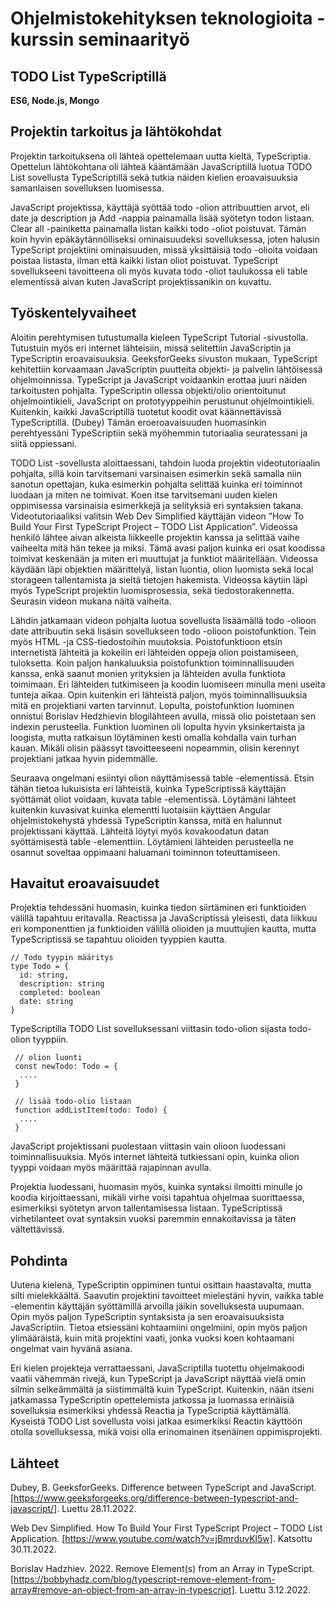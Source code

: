 # Ohjelmistokehityksen teknologioita - kurssin seminaarityö

## TODO List TypeScriptillä 
**ES6, Node.js, Mongo**

## Projektin tarkoitus ja lähtökohdat
Projektin tarkoituksena oli lähteä opettelemaan uutta kieltä, TypeScriptia. Opettelun lähtökohtana oli lähteä kääntämään JavaScriptillä luotua TODO List sovellusta TypeScriptillä sekä tutkia näiden kielien eroavaisuuksia samanlaisen sovelluksen luomisessa. 

JavaScript projektissa, käyttäjä syöttää todo -olion attribuuttien arvot, eli date ja description ja Add -nappia painamalla lisää syötetyn todon listaan. Clear all -painiketta painamalla listan kaikki todo -oliot poistuvat. Tämän koin hyvin epäkäytännölliseksi ominaisuudeksi sovelluksessa, joten halusin TypeScript projektiini ominaisuuden, missä yksittäisiä todo -olioita voidaan poistaa listasta, ilman että kaikki listan oliot poistuvat. TypeScript sovellukseeni tavoitteena oli myös kuvata todo -oliot taulukossa eli table elementissä aivan kuten JavaScript projektissanikin on kuvattu.


## Työskentelyvaiheet 

Aloitin perehtymisen tutustumalla kieleen TypeScript Tutorial -sivustolla. Tutustuin myös eri internet lähteisiin, missä selitettiin JavaScriptin ja TypeScriptin eroavaisuuksia. GeeksforGeeks sivuston mukaan, TypeScript kehitettiin korvaamaan JavaScriptin puutteita objekti- ja palvelin lähtöisessä ohjelmoinnissa. TypeScript ja JavaScript voidaankin erottaa juuri näiden tarkoitusten pohjalta. TypeScriptin ollessa objekti/olio orientoitunut ohjelmointikieli, JavaScript on prototyyppeihin perustunut ohjelmointikieli. Kuitenkin, kaikki JavaScriptillä tuotetut koodit ovat käännettävissä TypeScriptillä. (Dubey) Tämän eroeroavaisuuden huomasinkin perehtyessäni TypeScriptiin sekä myöhemmin tutoriaalia seuratessani ja siitä oppiessani. 


TODO List -sovellusta aloittaessani, tahdoin luoda projektin videotutoriaalin pohjalta, sillä koin tarvitsemani varsinaisen esimerkin sekä samalla niin sanotun opettajan, kuka esimerkin pohjalta selittää kuinka eri toiminnot luodaan ja miten ne toimivat. Koen itse tarvitsemani uuden kielen oppimisessa varsinaisia esimerkkejä ja selityksiä eri syntaksien takana. 
Videotutoriaaliksi valitsin Web Dev Simplified käyttäjän videon ”How To Build Your First TypeScript Project – TODO List Application”. Videossa henkilö lähtee aivan alkeista liikkeelle projektin kanssa ja selittää vaihe vaiheelta mitä hän tekee ja miksi. Tämä avasi paljon kuinka eri osat koodissa toimivat keskenään ja miten eri muuttujat ja funktiot määritellään. Videossa käydään läpi objektien määrittelyä, listan luontia, olion luomista sekä local storageen tallentamista ja sieltä tietojen hakemista. Videossa käytiin läpi myös TypeScript projektin luomisprosessia, sekä tiedostorakennetta. Seurasin videon mukana näitä vaiheita.


Lähdin jatkamaan videon pohjalta luotua sovellusta lisäämällä todo -olioon date attribuutin sekä lisäsin sovellukseen todo -olioon poistofunktion. Tein myös HTML -ja CSS-tiedostoihin muutoksia. Poistofunktioon etsin internetistä lähteitä ja kokeilin eri lähteiden oppeja olion poistamiseen, tuloksetta. Koin paljon hankaluuksia poistofunktion toiminnallisuuden kanssa, enkä saanut monien yrityksien ja lähteiden avulla funktiota toimimaan. Eri lähteiden tutkimiseen ja koodin luomiseen minulla meni useita tunteja aikaa. Opin kuitenkin eri lähteistä paljon, myös toiminnallisuuksia mitä en projektiani varten tarvinnut. Lopulta, poistofunktion luominen onnistui Borislav Hedzhievin blogilähteen avulla, missä olio poistetaan sen indexin perusteella. Funktion luominen oli lopulta hyvin yksinkertaista ja loogista, mutta ratkaisun löytäminen kesti omalla kohdalla vain turhan kauan. Mikäli olisin päässyt tavoitteeseeni nopeammin, olisin kerennyt projektiani jatkaa hyvin pidemmälle. 

Seuraava ongelmani esiintyi olion näyttämisessä table -elementissä. Etsin tähän tietoa lukuisista eri lähteistä, kuinka TypeScriptissä käyttäjän syöttämät oliot voidaan, kuvata table -elementissä. Löytämäni lähteet kuitenkin kuvasivat kuinka elementti luotaisiin käyttäen Angular ohjelmistokehystä yhdessä TypeScriptin kanssa, mitä en halunnut projektissani käyttää. Lähteitä löytyi myös kovakoodatun datan syöttämisestä table -elementtiin. Löytämieni lähteiden perusteella ne osannut soveltaa oppimaani haluamani toiminnon toteuttamiseen. 


## Havaitut eroavaisuudet
Projektia tehdessäni huomasin, kuinka tiedon siirtäminen eri funktioiden välillä tapahtuu eritavalla. Reactissa ja JavaScriptissä yleisesti, data liikkuu eri komponenttien ja funktioiden välillä olioiden ja muuttujien kautta, mutta TypeScriptissä se tapahtuu olioiden tyyppien kautta.

```
// Todo tyypin määritys
type Todo = { 
  id: string,
  description: string
  completed: boolean
  date: string
}
```
TypeScriptilla TODO List sovelluksessani viittasin todo-olion sijasta todo-olion tyyppiin.

```
 // olion luonti 
 const newTodo: Todo = {
  ....
 }
 
 // lisää todo-olio listaan
 function addListItem(todo: Todo) { 
  ....
 }
```

JavaScript projektissani puolestaan viittasin vain olioon luodessani toiminnallisuuksia. Myös internet lähteitä tutkiessani opin, kuinka olion tyyppi voidaan myös määrittää rajapinnan avulla. 

Projektia luodessani, huomasin myös, kuinka syntaksi ilmoitti minulle jo koodia kirjoittaessani, mikäli virhe voisi tapahtua ohjelmaa suorittaessa, esimerkiksi syötetyn arvon tallentamisessa listaan. TypeScriptissä virhetilanteet ovat syntaksin vuoksi paremmin ennakoitavissa ja täten vältettävissä. 


## Pohdinta
Uutena kielenä, TypeScriptin oppiminen tuntui osittain haastavalta, mutta silti mielekkäältä. Saavutin projektini tavoitteet mielestäni hyvin, vaikka table -elementin käyttäjän syöttämillä arvoilla jäikin sovelluksesta uupumaan. Opin myös paljon TypeScriptin syntaksista ja sen eroavaisuuksista JavaScriptiin. Tietoa etsiessäni kohtaamiini ongelmiini, opin myös paljon ylimääräistä, kuin mitä projektini vaati, jonka vuoksi koen kohtaamani ongelmat vain hyvänä asiana. 

Eri kielen projekteja verrattaessani, JavaScriptilla tuotettu ohjelmakoodi vaatii vähemmän rivejä, kun TypeScript ja JavaScript näyttää vielä omin silmin selkeämmältä ja siistimmältä kuin TypeScript. Kuitenkin, nään itseni jatkamassa TypeScriptin opettelemista jatkossa ja luomassa erinäisiä sovelluksia esimerkiksi yhdessä Reactia ja TypeScriptiä käyttämällä. Kyseistä TODO List sovellusta voisi jatkaa esimerkiksi Reactin käyttöön otolla sovelluksessa, mikä voisi olla erinomainen itsenäinen oppimisprojekti. 


## Lähteet
Dubey, B. GeeksforGeeks. Difference between TypeScript and JavaScript. [https://www.geeksforgeeks.org/difference-between-typescript-and-javascript/]. Luettu 28.11.2022.

Web Dev Simplified. How To Build Your First TypeScript Project – TODO List Application. [https://www.youtube.com/watch?v=jBmrduvKl5w]. Katsottu 30.11.2022.

Borislav Hadzhiev. 2022. Remove Element(s) from an Array in TypeScript. [https://bobbyhadz.com/blog/typescript-remove-element-from-array#remove-an-object-from-an-array-in-typescript]. Luettu 3.12.2022. 


